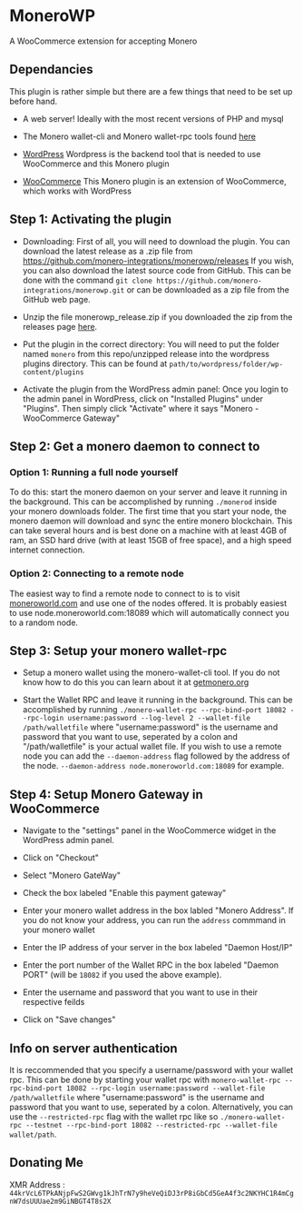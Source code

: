 # MoneroWP
A WooCommerce extension for accepting Monero

## Dependancies
This plugin is rather simple but there are a few things that need to be set up before hand.

* A web server! Ideally with the most recent versions of PHP and mysql

* The Monero wallet-cli and Monero wallet-rpc tools found [here](https://getmonero.org/downloads/)

* [WordPress](https://wordpress.org)
Wordpress is the backend tool that is needed to use WooCommerce and this Monero plugin

* [WooCommerce](https://woocommerce.com)
This Monero plugin is an extension of WooCommerce, which works with WordPress

## Step 1: Activating the plugin
* Downloading: First of all, you will need to download the plugin. You can download the latest release as a .zip file from https://github.com/monero-integrations/monerowp/releases If you wish, you can also download the latest source code from GitHub. This can be done with the command `git clone https://github.com/monero-integrations/monerowp.git` or can be downloaded as a zip file from the GitHub web page.

* Unzip the file monerowp_release.zip if you downloaded the zip from the releases page [here](https://github.com/monero-integrations/monerowp/releases).

* Put the plugin in the correct directory: You will need to put the folder named `monero` from this repo/unzipped release into the wordpress plugins directory. This can be found at `path/to/wordpress/folder/wp-content/plugins`

* Activate the plugin from the WordPress admin panel: Once you login to the admin panel in WordPress, click on "Installed Plugins" under "Plugins". Then simply click "Activate" where it says "Monero - WooCommerce Gateway"

## Step 2: Get a monero daemon to connect to

### Option 1: Running a full node yourself

To do this: start the monero daemon on your server and leave it running in the background. This can be accomplished by running `./monerod` inside your monero downloads folder. The first time that you start your node, the monero daemon will download and sync the entire monero blockchain. This can take several hours and is best done on a machine with at least 4GB of ram, an SSD hard drive (with at least 15GB of free space), and a high speed internet connection.

### Option 2: Connecting to a remote node
The easiest way to find a remote node to connect to is to visit [moneroworld.com](https://moneroworld.com/#nodes) and use one of the nodes offered. It is probably easiest to use node.moneroworld.com:18089 which will automatically connect you to a random node.

## Step 3: Setup your  monero wallet-rpc

* Setup a monero wallet using the monero-wallet-cli tool. If you do not know how to do this you can learn about it at [getmonero.org](https://getmonero.org/resources/user-guides/monero-wallet-cli.html)

* Start the Wallet RPC and leave it running in the background. This can be accomplished by running `./monero-wallet-rpc --rpc-bind-port 18082 --rpc-login username:password --log-level 2 --wallet-file /path/walletfile` where "username:password" is the username and password that you want to use, seperated by a colon and  "/path/walletfile" is your actual wallet file. If you wish to use a remote node you can add the `--daemon-address` flag followed by the address of the node. `--daemon-address node.moneroworld.com:18089` for example.

## Step 4: Setup Monero Gateway in WooCommerce

* Navigate to the "settings" panel in the WooCommerce widget in the WordPress admin panel.

* Click on "Checkout"

* Select "Monero GateWay"

* Check the box labeled "Enable this payment gateway"

* Enter your monero wallet address in the box labled "Monero Address". If you do not know your address, you can run the `address` commmand in your monero wallet

* Enter the IP address of your server in the box labeled "Daemon Host/IP"

* Enter the port number of the Wallet RPC in the box labeled "Daemon PORT" (will be `18082` if you used the above example).

* Enter the username and password that you want to use in their respective feilds

* Click on "Save changes"

## Info on server authentication
It is reccommended that you specify a username/password with your wallet rpc. This can be done by starting your wallet rpc with `monero-wallet-rpc --rpc-bind-port 18082 --rpc-login username:password --wallet-file /path/walletfile` where "username:password" is the username and password that you want to use, seperated by a colon. Alternatively, you can use the `--restricted-rpc` flag with the wallet rpc like so `./monero-wallet-rpc --testnet --rpc-bind-port 18082 --restricted-rpc --wallet-file wallet/path`.

## Donating Me
XMR Address : `44krVcL6TPkANjpFwS2GWvg1kJhTrN7y9heVeQiDJ3rP8iGbCd5GeA4f3c2NKYHC1R4mCgnW7dsUUUae2m9GiNBGT4T8s2X`
